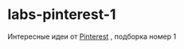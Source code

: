 # labs-pinterest-1

Интересные идеи от [Pinterest] , подборка номер 1


[pinterest]:<https://ru.pinterest.com/pin/380483868498204897/>
